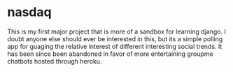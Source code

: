 # nasdaq
This is my first major project that is more of a sandbox for learning django. 
I doubt anyone else should ever be interested in this, but its a simple polling app for guaging the relative interest
of different interesting social trends. It has been since been abandoned in favor of more entertaining groupme chatbots
hosted through heroku.
